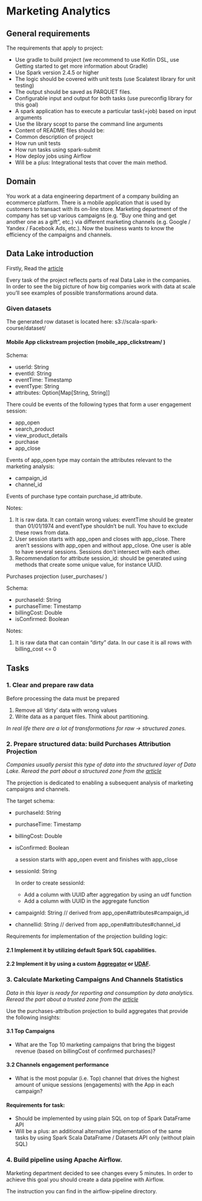 # Marketing Analytics

## General requirements
The requirements that apply to project:
* Use gradle to build project (we recommend to use Kotlin DSL, use Getting started to get more information about Gradle)
* Use Spark version 2.4.5 or higher
* The logic should be covered with unit tests (use Scalatest library for unit testing)
* The output should be saved as PARQUET files.
* Configurable input and output for both tasks (use pureconfig library for this goal)
* A spark application has to execute a particular task(=job) based on input arguments
* Use the library scopt to parse the command line arguments
* Content of README files should be:
* Common description of project
* How run unit tests
* How run tasks using spark-submit
* How deploy jobs using Airflow
* Will be a plus: Integrational tests that cover the main method.
  
## Domain
  You work at a data engineering department of a company building an ecommerce platform. There is a mobile application that is used by customers to transact with its on-line store. Marketing department of the company has set up various campaigns (e.g. “Buy one thing and get another one as a gift”, etc.)  via different marketing channels (e.g. Google / Yandex / Facebook Ads, etc.).
  Now the business wants to know the efficiency of the campaigns and channels.


## Data Lake introduction

Firstly, Read the [article](https://medium.com/@lackshub/design-patterns-for-data-lakes-d6da14a0af1f "article")

Every task of the project reflects parts of real Data Lake in the companies. In order to see the big picture of how big companies work with data at scale you’ll see examples of possible transformations around data.

### Given datasets
The generated row dataset is located here: s3://scala-spark-course/dataset/

#### Mobile App clickstream projection (mobile_app_clickstream/ )
Schema:
- userId: String
- eventId: String
- eventTime: Timestamp
- eventType: String
- attributes: Option[Map[String, String]]

There could be events of the following types that form a user engagement session:

- app_open
- search_product
- view_product_details
- purchase
- app_close

Events of app_open type may contain the attributes relevant to the marketing analysis:
- campaign_id
- channel_id

Events of purchase type contain purchase_id attribute.

Notes:
1) It is raw data. It can contain wrong values: eventTime should be greater than 01/01/1974 and eventType shouldn’t be null. You have to exclude these rows from data.
2) User session starts  with app_open and closes with app_close. There aren’t sessions with app_open and without app_close. One user is able to have several sessions. Sessions don't intersect with each other.
3) Recommendation for attribute session_id: should be generated using methods that create some unique value, for instance UUID.

Purchases projection (user_purchases/ )

Schema:
- purchaseId: String
- purchaseTime: Timestamp
- billingCost: Double
- isConfirmed: Boolean

Notes:
1) It is raw data that can contain “dirty” data. In our case it is all rows with billing_cost <= 0

## Tasks
### 1. Clear and prepare raw data

Before processing the data must be prepared
1) Remove all ‘dirty’ data with wrong values
2) Write data as a parquet files. Think about partitioning.

*In real life there are a lot of transformations for raw -> structured zones.*

### 2. Prepare structured data: build Purchases Attribution Projection

   *Companies usually persist this type of data into the structured layer of Data Lake. Reread the part about a structured zone from the [article](https://medium.com/@lackshub/design-patterns-for-data-lakes-d6da14a0af1f "article")*

   The projection is dedicated to enabling a subsequent analysis of marketing campaigns and channels. 

The target schema:
- purchaseId: String
- purchaseTime: Timestamp
- billingCost: Double
- isConfirmed: Boolean

   a session starts with app_open event and finishes with app_close
- sessionId: String 

   In order to create sessionId:
  * Add a column with UUID after aggregation by using an udf function
  * Add a column with UUID in the aggregate function
  
- campaignId: String  // derived from app_open#attributes#campaign_id
- channelIid: String    // derived from app_open#attributes#channel_id

Requirements for implementation of the projection building logic:
#### 2.1 Implement it by utilizing default Spark SQL capabilities.
#### 2.2 Implement it by using a custom [Aggregator](https://spark.apache.org/docs/latest/api/java/org/apache/spark/sql/expressions/Aggregator.html "Aggregator") or [UDAF](https://spark.apache.org/docs/latest/api/java/org/apache/spark/sql/expressions/UserDefinedAggregateFunction.html "UDAF").

### 3. Calculate Marketing Campaigns And Channels Statistics

*Data in this layer is ready for reporting and consumption by data analytics.
Reread the part about a trusted zone from the [article](https://medium.com/@lackshub/design-patterns-for-data-lakes-d6da14a0af1f "article")*

Use the purchases-attribution projection to build aggregates that provide the following insights:

#### 3.1 Top Campaigns
- What are the Top 10 marketing campaigns that bring the biggest revenue (based on billingCost of confirmed purchases)?

#### 3.2 Channels engagement performance
- What is the most popular (i.e. Top) channel that drives the highest amount of unique sessions (engagements)  with the App in each campaign?

#### Requirements for task:
- Should be implemented by using plain SQL on top of Spark DataFrame API
- Will be a plus: an additional alternative implementation of the same tasks by using Spark Scala DataFrame / Datasets  API only (without plain SQL)

### 4. Build pipeline using Apache Airflow.

Marketing department decided to see changes every 5 minutes. 
In order to achieve this goal you should create a data pipeline with Airflow.

The instruction you can find in the airflow-pipeline directory.

